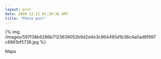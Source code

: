 ```yaml
---
layout: post
date: 2008-12-22 01:29:36 GMT
title: "Photo post"
---
```

{% img /images/597f38b6286b7123639052b9d2d4e3c964495d1b38c4a0ad6f997c8861bf5738.jpg %}

Maps